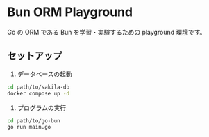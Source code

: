 # Bun ORM Playground

Go の ORM である Bun を学習・実験するための playground 環境です。

## セットアップ

1. データベースの起動
```bash
cd path/to/sakila-db
docker compose up -d
```

1. プログラムの実行
```bash
cd path/to/go-bun
go run main.go
```
